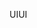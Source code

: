 <span data-ttu-id="240df-101">UI</span><span class="sxs-lookup"><span data-stu-id="240df-101">UI</span></span>
